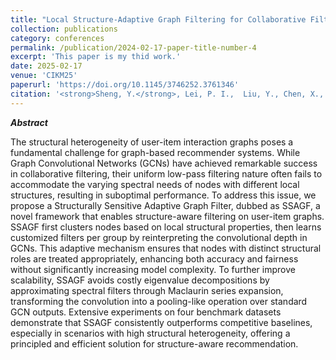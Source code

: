 ```yaml
---
title: "Local Structure-Adaptive Graph Filtering for Collaborative Filtering"
collection: publications
category: conferences
permalink: /publication/2024-02-17-paper-title-number-4
excerpt: 'This paper is my thid work.'
date: 2025-02-17
venue: 'CIKM25'
paperurl: 'https://doi.org/10.1145/3746252.3761346'
citation: '<strong>Sheng, Y.</strong>, Lei, P. I.,  Liu, Y., Chen, X., & Gong, Z. (2025, October). "Local Structure-Adaptive Graph Filtering for Collaborative Filtering." In <i>Proceedings of the 33rd ACM International Conference on Information and Knowledge Management (CIKM)</i>, in Press.'
---
```

***Abstract***

The structural heterogeneity of user-item interaction graphs poses a fundamental challenge for graph-based recommender systems. While Graph Convolutional Networks (GCNs) have achieved remarkable success in collaborative filtering, their uniform low-pass filtering nature often fails to accommodate the varying spectral needs of nodes with different local structures, resulting in suboptimal performance. To address this issue, we propose a Structurally Sensitive Adaptive Graph Filter, dubbed as SSAGF, a novel framework that enables structure-aware filtering on user-item graphs. SSAGF first clusters nodes based on local structural properties, then learns customized filters per group by reinterpreting the convolutional depth in GCNs. This adaptive mechanism ensures that nodes with distinct structural roles are treated appropriately, enhancing both accuracy and fairness without significantly increasing model complexity. To further improve scalability, SSAGF avoids costly eigenvalue decompositions by approximating spectral filters through Maclaurin series expansion, transforming the convolution into a pooling-like operation over standard GCN outputs. Extensive experiments on four benchmark datasets demonstrate that SSAGF consistently outperforms competitive baselines, especially in scenarios with high structural heterogeneity, offering a principled and efficient solution for structure-aware recommendation.
